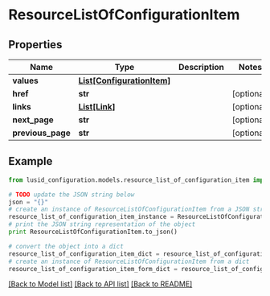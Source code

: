 # ResourceListOfConfigurationItem


## Properties
Name | Type | Description | Notes
------------ | ------------- | ------------- | -------------
**values** | [**List[ConfigurationItem]**](ConfigurationItem.md) |  | 
**href** | **str** |  | [optional] 
**links** | [**List[Link]**](Link.md) |  | [optional] 
**next_page** | **str** |  | [optional] 
**previous_page** | **str** |  | [optional] 

## Example

```python
from lusid_configuration.models.resource_list_of_configuration_item import ResourceListOfConfigurationItem

# TODO update the JSON string below
json = "{}"
# create an instance of ResourceListOfConfigurationItem from a JSON string
resource_list_of_configuration_item_instance = ResourceListOfConfigurationItem.from_json(json)
# print the JSON string representation of the object
print ResourceListOfConfigurationItem.to_json()

# convert the object into a dict
resource_list_of_configuration_item_dict = resource_list_of_configuration_item_instance.to_dict()
# create an instance of ResourceListOfConfigurationItem from a dict
resource_list_of_configuration_item_form_dict = resource_list_of_configuration_item.from_dict(resource_list_of_configuration_item_dict)
```
[[Back to Model list]](../README.md#documentation-for-models) [[Back to API list]](../README.md#documentation-for-api-endpoints) [[Back to README]](../README.md)


